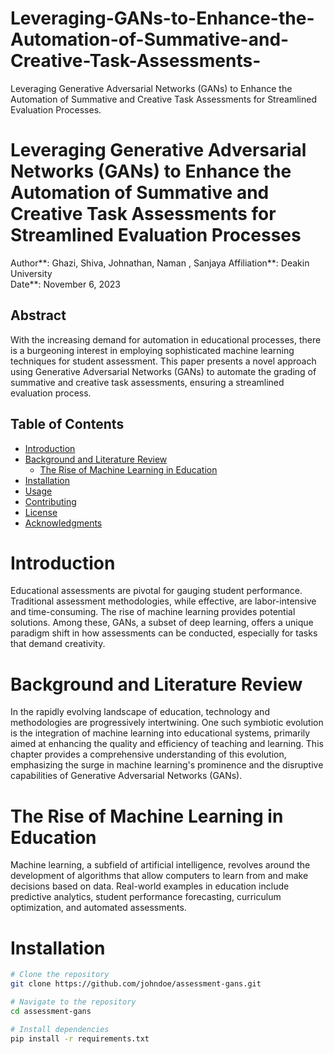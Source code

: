 # Leveraging-GANs-to-Enhance-the-Automation-of-Summative-and-Creative-Task-Assessments-
Leveraging Generative Adversarial Networks (GANs) to Enhance the Automation of Summative and Creative Task Assessments for Streamlined Evaluation Processes.

# Leveraging Generative Adversarial Networks (GANs) to Enhance the Automation of Summative and Creative Task Assessments for Streamlined Evaluation Processes

Author**: Ghazi, Shiva, Johnathan, Naman , Sanjaya 
Affiliation**: Deakin University  
Date**: November 6, 2023

## Abstract
With the increasing demand for automation in educational processes, there is a burgeoning interest in employing sophisticated machine learning techniques for student assessment. This paper presents a novel approach using Generative Adversarial Networks (GANs) to automate the grading of summative and creative task assessments, ensuring a streamlined evaluation process.

## Table of Contents
- [Introduction](#introduction)
- [Background and Literature Review](#background-and-literature-review)
  - [The Rise of Machine Learning in Education](#the-rise-of-machine-learning-in-education)
- [Installation](#installation)
- [Usage](#usage)
- [Contributing](#contributing)
- [License](#license)
- [Acknowledgments](#acknowledgments)

# Introduction
Educational assessments are pivotal for gauging student performance. Traditional assessment methodologies, while effective, are labor-intensive and time-consuming. The rise of machine learning provides potential solutions. Among these, GANs, a subset of deep learning, offers a unique paradigm shift in how assessments can be conducted, especially for tasks that demand creativity.

# Background and Literature Review
In the rapidly evolving landscape of education, technology and methodologies are progressively intertwining. One such symbiotic evolution is the integration of machine learning into educational systems, primarily aimed at enhancing the quality and efficiency of teaching and learning. This chapter provides a comprehensive understanding of this evolution, emphasizing the surge in machine learning's prominence and the disruptive capabilities of Generative Adversarial Networks (GANs).

# The Rise of Machine Learning in Education
Machine learning, a subfield of artificial intelligence, revolves around the development of algorithms that allow computers to learn from and make decisions based on data. Real-world examples in education include predictive analytics, student performance forecasting, curriculum optimization, and automated assessments.

# Installation
```bash
# Clone the repository
git clone https://github.com/johndoe/assessment-gans.git

# Navigate to the repository
cd assessment-gans

# Install dependencies
pip install -r requirements.txt


